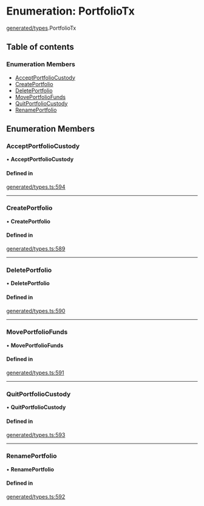 # Enumeration: PortfolioTx

[generated/types](../wiki/generated.types).PortfolioTx

## Table of contents

### Enumeration Members

- [AcceptPortfolioCustody](../wiki/generated.types.PortfolioTx#acceptportfoliocustody)
- [CreatePortfolio](../wiki/generated.types.PortfolioTx#createportfolio)
- [DeletePortfolio](../wiki/generated.types.PortfolioTx#deleteportfolio)
- [MovePortfolioFunds](../wiki/generated.types.PortfolioTx#moveportfoliofunds)
- [QuitPortfolioCustody](../wiki/generated.types.PortfolioTx#quitportfoliocustody)
- [RenamePortfolio](../wiki/generated.types.PortfolioTx#renameportfolio)

## Enumeration Members

### AcceptPortfolioCustody

• **AcceptPortfolioCustody**

#### Defined in

[generated/types.ts:594](https://github.com/PolymathNetwork/polymesh-sdk/blob/299ce247/src/generated/types.ts#L594)

___

### CreatePortfolio

• **CreatePortfolio**

#### Defined in

[generated/types.ts:589](https://github.com/PolymathNetwork/polymesh-sdk/blob/299ce247/src/generated/types.ts#L589)

___

### DeletePortfolio

• **DeletePortfolio**

#### Defined in

[generated/types.ts:590](https://github.com/PolymathNetwork/polymesh-sdk/blob/299ce247/src/generated/types.ts#L590)

___

### MovePortfolioFunds

• **MovePortfolioFunds**

#### Defined in

[generated/types.ts:591](https://github.com/PolymathNetwork/polymesh-sdk/blob/299ce247/src/generated/types.ts#L591)

___

### QuitPortfolioCustody

• **QuitPortfolioCustody**

#### Defined in

[generated/types.ts:593](https://github.com/PolymathNetwork/polymesh-sdk/blob/299ce247/src/generated/types.ts#L593)

___

### RenamePortfolio

• **RenamePortfolio**

#### Defined in

[generated/types.ts:592](https://github.com/PolymathNetwork/polymesh-sdk/blob/299ce247/src/generated/types.ts#L592)
